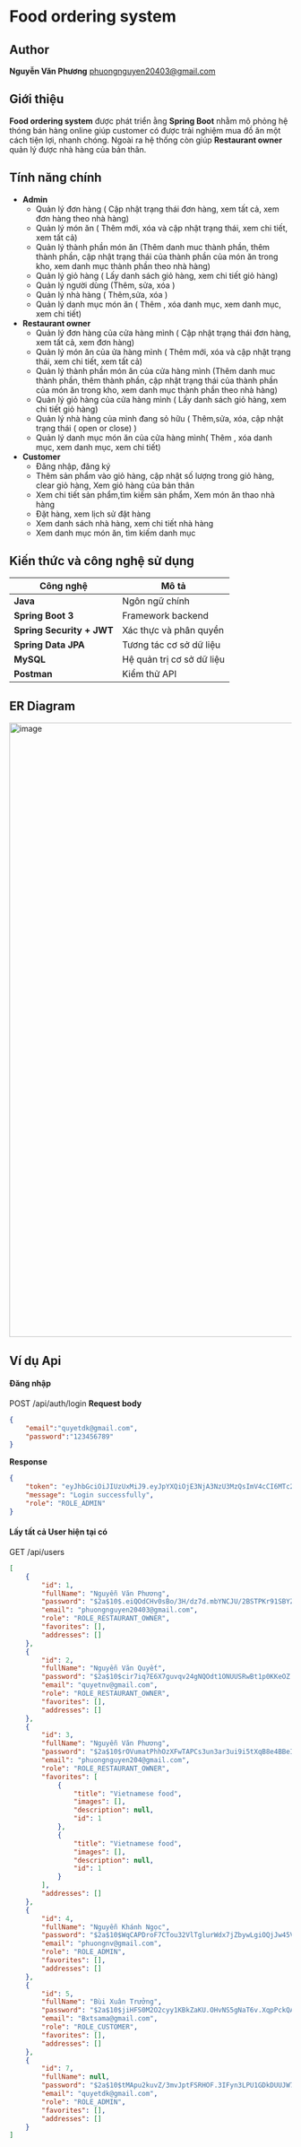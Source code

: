 # Food ordering system

## Author
**Nguyễn Văn Phương**
phuongnguyen20403@gmail.com

## Giới thiệu
**Food ordering system** được phát triển ằng **Spring Boot** nhằm mô phỏng hệ thóng bán hàng online giúp customer có được trải nghiệm mua đồ ăn một cách tiện lợi, nhanh chóng. Ngoài ra hệ thống còn giúp **Restaurant owner** quản lý được nhà hàng của bản thân.

## Tính năng chính
- **Admin**
  + Quản lý đơn hàng ( Cập nhật trạng thái đơn hàng, xem tất cả, xem đơn hàng theo nhà hàng)
  + Quản lý món ăn ( Thêm mới, xóa và cập nhật trạng thái, xem chi tiết, xem tất cả)
  + Quản lý thành phần món ăn (Thêm danh muc thành phần, thêm thành phần, cập nhật trạng thái của thành phần của món ăn trong kho, xem danh mục thành phần theo nhà hàng)
  + Quản lý giỏ hàng ( Lấy danh sách giỏ hàng, xem chi tiết giỏ hàng)
  + Quản lý người dùng (Thêm, sửa, xóa )
  + Quản lý nhà hàng ( Thêm,sửa, xóa )
  + Quản lý danh mục món ăn ( Thêm , xóa danh mục, xem danh mục, xem chi tiết)
- **Restaurant owner**
  + Quản lý đơn hàng của cửa hàng mình ( Cập nhật trạng thái đơn hàng, xem tất cả, xem đơn hàng)
  + Quản lý món ăn của ửa hàng mình ( Thêm mới, xóa và cập nhật trạng thái, xem chi tiết, xem tất cả)
  + Quản lý thành phần món ăn của cửa hàng mình (Thêm danh muc thành phần, thêm thành phần, cập nhật trạng thái của thành phần của món ăn trong kho, xem danh mục thành phần theo nhà hàng)
  + Quản lý giỏ hàng của cửa hàng mình ( Lấy danh sách giỏ hàng, xem chi tiết giỏ hàng)
  + Quản lý nhà hàng của mình đang sỏ hữu ( Thêm,sửa, xóa, cập nhật trạng thái ( open or close) )
  + Quản lý danh mục món ăn của cửa hàng mình( Thêm , xóa danh mục, xem danh mục, xem chi tiết)
- **Customer**
  + Đăng nhập, đăng ký
  + Thêm sản phẩm vào giỏ hàng, cập nhật số lượng trong giỏ hàng, clear giỏ hàng, Xem giỏ hàng của bản thân
  + Xem chi tiết sản phẩm,tìm kiếm sản phẩm, Xem món ăn thao nhà hàng
  + Đặt hàng, xem lịch sử đặt hàng
  + Xem danh sách nhà hàng, xem chi tiết nhà hàng
  + Xem danh mục món ăn, tìm kiếm danh mục

## Kiến thức và công nghệ sử dụng 
| Công nghệ | Mô tả | 
|------------|-------| 
| **Java** | Ngôn ngữ chính | 
| **Spring Boot 3** | Framework backend | 
| **Spring Security + JWT** | Xác thực và phân quyền | 
| **Spring Data JPA** | Tương tác cơ sở dữ liệu | 
| **MySQL** | Hệ quản trị cơ sở dữ liệu | 
| **Postman** | Kiểm thử API | 

## ER Diagram
<img width="1415" height="1096" alt="image" src="https://github.com/user-attachments/assets/6b6acdd5-89d0-4117-9732-578447402e02" />

## Ví dụ Api
#### Đăng nhập
POST /api/auth/login
**Request body**
```json
{
    "email":"quyetdk@gmail.com",
    "password":"123456789"
}
```
**Response**
```json
{
    "token": "eyJhbGciOiJIUzUxMiJ9.eyJpYXQiOjE3NjA3NzU3MzQsImV4cCI6MTc2MDg2MjEzNCwiZW1haWwiOiJxdXlldGRrQGdtYWlsLmNvbSIsImF1dGhvcml0aWVzIjoiUk9MRV9BRE1JTiJ9.djtBeIZJbG-Jg7C0sm-OLSQZXOCh6geHs8CcHzc_O3wk4INmU69BhCf1i2wXlBf737oUFYBMw0PXy6EwiOrn3w",
    "message": "Login successfully",
    "role": "ROLE_ADMIN"
}
```
#### Lấy tất cả User hiện tại có
GET /api/users
```json
[
    {
        "id": 1,
        "fullName": "Nguyễn Văn Phương",
        "password": "$2a$10$.eiQOdCHv0sBo/3H/dz7d.mbYNCJU/2BSTPKr91SBYZevBi51FDSO",
        "email": "phuongnguyen20403@gmail.com",
        "role": "ROLE_RESTAURANT_OWNER",
        "favorites": [],
        "addresses": []
    },
    {
        "id": 2,
        "fullName": "Nguyễn Văn Quyết",
        "password": "$2a$10$cir7iq7E6X7guvqv24gNQOdt1ONUUSRwBt1p0KKeOZ.r6dTZVQqJu",
        "email": "quyetnv@gmail.com",
        "role": "ROLE_RESTAURANT_OWNER",
        "favorites": [],
        "addresses": []
    },
    {
        "id": 3,
        "fullName": "Nguyễn Văn Phương",
        "password": "$2a$10$rOVumatPhhOzXFwTAPCs3un3ar3ui9i5tXqB8e4BBeIqnpTFPSIlS",
        "email": "phuongnguyen204@gmail.com",
        "role": "ROLE_RESTAURANT_OWNER",
        "favorites": [
            {
                "title": "Vietnamese food",
                "images": [],
                "description": null,
                "id": 1
            },
            {
                "title": "Vietnamese food",
                "images": [],
                "description": null,
                "id": 1
            }
        ],
        "addresses": []
    },
    {
        "id": 4,
        "fullName": "Nguyễn Khánh Ngọc",
        "password": "$2a$10$WqCAPDroF7CTou32VlTglurWdx7jZbywLgiOQjJw45VwcOfpCRp3C",
        "email": "phuongnv@gmail.com",
        "role": "ROLE_ADMIN",
        "favorites": [],
        "addresses": []
    },
    {
        "id": 5,
        "fullName": "Bùi Xuân Trưởng",
        "password": "$2a$10$jiHFS0M2O2cyy1KBkZaKU.OHvNS5gNaT6v.XqpPckQAV1cqnjQdF2",
        "email": "Bxtsama@gmail.com",
        "role": "ROLE_CUSTOMER",
        "favorites": [],
        "addresses": []
    },
    {
        "id": 7,
        "fullName": null,
        "password": "$2a$10$tMApu2kuvZ/3mvJptFSRHOF.3IFyn3LPU1GDkDUUJW7kireFWb4mG",
        "email": "quyetdk@gmail.com",
        "role": "ROLE_ADMIN",
        "favorites": [],
        "addresses": []
    }
]
```

